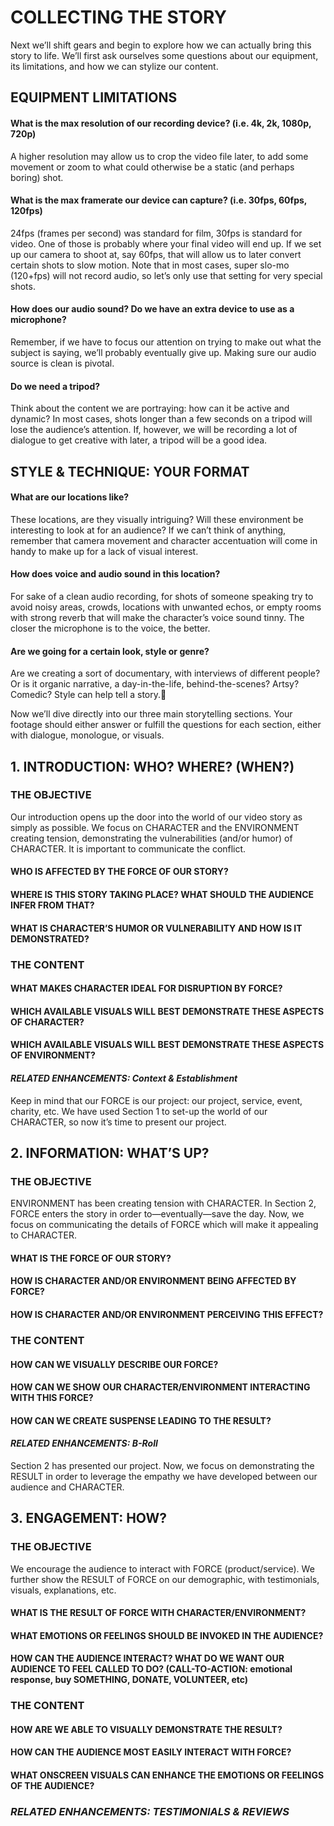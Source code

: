 # COLLECTING THE STORY
Next we’ll shift gears and begin to explore how we can actually bring this story to life. We’ll first ask ourselves some questions about our equipment, its limitations, and how we can stylize our content.

## EQUIPMENT LIMITATIONS
#### What is the max resolution of our recording device? (i.e. 4k, 2k, 1080p, 720p)
A higher resolution may allow us to crop the video file later, to add some movement or zoom to what could otherwise be a static (and perhaps boring) shot.

#### What is the max framerate our device can capture? (i.e. 30fps, 60fps, 120fps)
24fps (frames per second) was standard for film, 30fps is standard for video. One of those is probably where your final video will end up. If we set up our camera to shoot at, say 60fps, that will allow us to later convert certain shots to slow motion. Note that in most cases, super slo-mo (120+fps) will not record audio, so let’s only use that setting for very special shots.

#### How does our audio sound? Do we have an extra device to use as a microphone?
Remember, if we have to focus our attention on trying to make out what the subject is saying, we’ll probably eventually give up. Making sure our audio source is clean is pivotal.

#### Do we need a tripod?
Think about the content we are portraying: how can it be active and dynamic? In most cases, shots longer than a few seconds on a tripod will lose the audience’s attention. If, however, we will be recording a lot of dialogue to get creative with later, a tripod will be a good idea.

## STYLE & TECHNIQUE: YOUR FORMAT
#### What are our locations like?
These locations, are they visually intriguing? Will these environment be interesting to look at for an audience? If we can’t think of anything, remember that camera movement and character accentuation will come in handy to make up for a lack of visual interest.

#### How does voice and audio sound in this location?
For sake of a clean audio recording, for shots of someone speaking try to avoid noisy areas, crowds, locations with unwanted echos, or empty rooms with strong reverb that will make the character’s voice sound tinny. The closer the microphone is to the voice, the better.

#### Are we going for a certain look, style or genre?
Are we creating a sort of documentary, with interviews of different people? Or is it organic narrative, a day-in-the-life, behind-the-scenes? Artsy? Comedic? Style can help tell a story.

Now we’ll dive directly into our three main storytelling sections. Your footage should either answer or fulfill the questions for each section, either with dialogue, monologue, or visuals.

## 1.     INTRODUCTION: WHO? WHERE? (WHEN?)

### THE OBJECTIVE
Our introduction opens up the door into the world of our video story as simply as possible. We focus on CHARACTER and the ENVIRONMENT creating tension, demonstrating the vulnerabilities (and/or humor) of CHARACTER. It is important to communicate the conflict.

#### WHO IS AFFECTED BY THE FORCE OF OUR STORY? 




#### WHERE IS THIS STORY TAKING PLACE? WHAT SHOULD THE AUDIENCE INFER FROM THAT?




#### WHAT IS CHARACTER’S HUMOR OR VULNERABILITY AND HOW IS IT DEMONSTRATED?



### THE CONTENT
#### WHAT MAKES CHARACTER IDEAL FOR DISRUPTION BY FORCE?




#### WHICH AVAILABLE VISUALS WILL BEST DEMONSTRATE THESE ASPECTS OF CHARACTER?




#### WHICH AVAILABLE VISUALS WILL BEST DEMONSTRATE THESE ASPECTS OF ENVIRONMENT?



#### <em>RELATED ENHANCEMENTS: Context & Establishment</em>


Keep in mind that our FORCE is our project: our project, service, event, charity, etc. We have used Section 1 to set-up the world of our CHARACTER, so now it’s time to present our project.

## 2.     INFORMATION: WHAT’S UP?
### THE OBJECTIVE
ENVIRONMENT has been creating tension with CHARACTER. In Section 2, FORCE enters the story in order to—eventually—save the day. Now, we focus on communicating the details of FORCE which will make it appealing to CHARACTER.

#### WHAT IS THE FORCE OF OUR STORY?




#### HOW IS CHARACTER AND/OR ENVIRONMENT BEING AFFECTED BY FORCE?




#### HOW IS CHARACTER AND/OR ENVIRONMENT PERCEIVING THIS EFFECT?



### THE CONTENT
#### HOW CAN WE VISUALLY DESCRIBE OUR FORCE?




#### HOW CAN WE SHOW OUR CHARACTER/ENVIRONMENT INTERACTING WITH THIS FORCE?



#### HOW CAN WE CREATE SUSPENSE LEADING TO THE RESULT?



#### <em>RELATED ENHANCEMENTS: B-Roll</em>

Section 2 has presented our project. Now, we focus on demonstrating the RESULT in order to leverage the empathy we have developed between our audience and CHARACTER.

## 3.       ENGAGEMENT: HOW?
### THE OBJECTIVE
We encourage the audience to interact with FORCE (product/service). We further show the RESULT of FORCE on our demographic, with testimonials, visuals, explanations, etc.

#### WHAT IS THE RESULT OF FORCE WITH CHARACTER/ENVIRONMENT?




#### WHAT EMOTIONS OR FEELINGS SHOULD BE INVOKED IN THE AUDIENCE?



#### HOW CAN THE AUDIENCE INTERACT? WHAT DO WE WANT OUR AUDIENCE TO FEEL CALLED TO DO? (CALL-TO-ACTION: emotional response, buy SOMETHING, DONATE, VOLUNTEER, etc)



### THE CONTENT
#### HOW ARE WE ABLE TO VISUALLY DEMONSTRATE THE RESULT?




#### HOW CAN THE AUDIENCE MOST EASILY INTERACT WITH FORCE?




#### WHAT ONSCREEN VISUALS CAN ENHANCE THE EMOTIONS OR FEELINGS OF THE AUDIENCE?



### <em>RELATED ENHANCEMENTS: TESTIMONIALS & REVIEWS</em>
